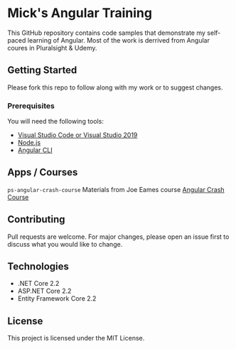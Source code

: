 # Mick's Angular Training
This GitHub repository contains code samples that demonstrate my self-paced learning of Angular. 
Most of the work is derrived from Angular coures in Pluralsight &amp; Udemy.

## Getting Started
Please fork this repo to follow along with my work or to suggest changes. 

### Prerequisites
You will need the following tools:

* [Visual Studio Code or Visual Studio 2019](https://www.visualstudio.com/downloads/)
* [Node.js ](https://nodejs.org/en/download/)
* [Angular CLI](https://angular.io/cli)

## Apps / Courses
`ps-angular-crash-course`
Materials from Joe Eames course [Angular Crash Course](https://app.pluralsight.com/library/courses/angular-crash-course/table-of-contents)

## Contributing
Pull requests are welcome. For major changes, please open an issue first to discuss what you would like to change.

## Technologies
* .NET Core 2.2
* ASP.NET Core 2.2
* Entity Framework Core 2.2

## License

This project is licensed under the MIT License. 